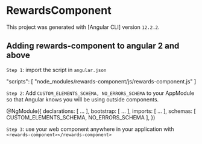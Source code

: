 # RewardsComponent

This project was generated with [Angular CLI] version `12.2.2`.

## Adding rewards-component to angular 2 and above

`Step 1`: import the script in `angular.json`

"scripts": [
   "node_modules/rewards-component/js/rewards-component.js"
]


`Step 2`: Add `CUSTOM_ELEMENTS_SCHEMA, NO_ERRORS_SCHEMA` to your AppModule so that Angular knows you will be using outside components.

@NgModule({
    declarations: [ ... ],
    bootstrap:    [ ... ],
    imports: [ ... ],
    schemas: [ CUSTOM_ELEMENTS_SCHEMA, NO_ERRORS_SCHEMA ],
})

`Step 3`: use your web component anywhere in your application with `<rewards-component></rewards-component>`


